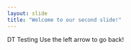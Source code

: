 ```yaml
---
layout: slide
title: "Welcome to our second slide!"
---
```

DT Testing
Use the left arrow to go back!
